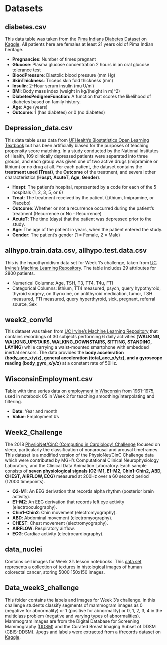 # Datasets
## diabetes.csv
This data table was taken from the [Pima Indians Diabetes Dataset on Kaggle](https://www.kaggle.com/uciml/pima-indians-diabetes-database). All patients here are females at least 21 years old of Pima Indian heritage.

- **Pregnancies**: Number of times pregnant
- **Glucose**: Plasma glucose concentration 2 hours in an oral glucose tolerance test
- **BloodPressure**: Diastolic blood pressure (mm Hg)
- **SkinThickness**: Triceps skin fold thickness (mm)
- **Insulin**: 2-Hour serum insulin (mu U/ml)
- **BMI**: Body mass index (weight in kg/(height in m)^2)
- **DiabetesPedigreeFunction**: A function that scores the likelihood of diabetes based on family history.
- **Age**: Age (years)
- **Outcome**: 1 (has diabetes) or 0 (no diabetes)

## Depression_data.csv
This data table uses data from [UFHealth’s Biostatistics Open Learning Textbook](http://bolt.mph.ufl.edu/2012/08/02/learn-by-doing-exploring-a-dataset) but has been artificially biased for the purposes of teaching propensity score matching. In a study conducted by the National Institutes of Health, 109 clinically depressed patients were separated into three groups, and each group was given one of two active drugs (imipramine or lithium) or no drug at all. For each patient, the dataset contains the **treatment used (Treat)**, the **Outcome** of the treatment, and several other characteristics (**Hospt, AcuteT, Age, Gender**).

- **Hospt**: The patient’s hospital, represented by a code for each of the 5 hospitals (1, 2, 3, 5, or 6)
- **Treat**: The treatment received by the patient (Lithium, Imipramine, or Placebo)
- **Outcome**: Whether or not a recurrence occurred during the patient’s treatment (Recurrence or No - Recurrence)
- **AcuteT**: The time (days) that the patient was depressed prior to the study.
- **Age**: The age of the patient in years, when the patient entered the study.
- **Gender**: The patient’s gender (1 = Female, 2 = Male)

## allhypo.train.data.csv, allhypo.test.data.csv
This is the hypothyroidism data set for Week 1’s challenge, taken from [UC Irvine’s Machine Learning Repository](http://archive.ics.uci.edu/ml/datasets/thyroid+disease). The table includes 29 attributes for 2800 patients.

- Numerical Columns: Age, TSH, T3, TT4, T4u, FTI
- Categorical Columns: lithium, TT4 measured, psych, query hypothyroid, thyroid surgery, on thyroxine, on antithyroid medication, tumor, TSH measured, FTI measured, query hyperthyroid, sick, pregnant, referral source, Sex

## week2_conv1d
This dataset was taken from [UC Irvine’s Machine Learning Repository](https://archive.ics.uci.edu/ml/datasets/human+activity+recognition+using+smartphones) that contains recordings of 30 subjects performing 6 daily activities (**WALKING, WALKING_UPSTAIRS, WALKING_DOWNSTAIRS, SITTING, STANDING, LAYING**) while carrying a waist-mounted smartphone with embedded inertial sensors. The data provides the **body acceleration (body_acc_x/y/z), general acceleration (total_acc_x/y/z), and a gyroscope reading (body_gyro_x/y/z)** at a constant rate of 50Hz.


## WisconsinEmployment.csv
Table with time series data on [employment in Wisconsin](https://datamarket.com/data/set/22l8/wisconsin-employment-time-series-trade-jan-1961-oct-1975#!ds=22l8&display=line) from 1961-1975, used in notebook 05 in Week 2 for teaching smoothing/interpolating and filtering.

- **Date**: Year and month
- **Value**: Employment #s

## Week2_Challenge
The 2018 [PhysioNet/CinC (Computing in Cardiology) Challenge](https://www.physionet.org/challenge/) focused on sleep, particularly the classification of nonarousal and arousal timeframes. This dataset is a modified version of the PhysioNet/CinC Challenge data which were contributed by MGH’s Computational Clinical Neurophysiology Laboratory, and the Clinical Data Animation Laboratory. Each sample consists of **seven physiological signals (O2-M1, E1-M2, Chin1-Chin2, ABD, CHEST, AIRFLOW, ECG)** measured at 200Hz over a 60 second period (12000 timepoints).

- **O2-M1**: An EEG derivation that records alpha rhythm (posterior brain activity).
- **E1-M2**: An EEG derivation that records left eye activity (electrooculography).
- **Chin1-Chin2**: Chin movement (electromyography).
- **ABD**: Abdominal movement (electromyography).
- **CHEST**: Chest movement (electromyography).
- **AIRFLOW**: Respiratory airflow.
- **ECG**: Cardiac activity (electrocardiography).

## data_nuclei
Contains cell images for Week 3’s lesson notebooks. This [data set](http://dx.doi.org/10.5281/zenodo.53169) represents a collection of textures in histological images of human colorectal cancer, storing 5000 150x150 images.

## Data_week3_challenge
This folder contains the labels and images for Week 3’s challenge. In this challenge students classify segments of mammogram images as 0 (negative for abnormality) or 1 (positive for abnormality) or 0, 1, 2, 3, 4 in the multiclass problem (negative and varying types of abnormalities). Mammogram images are from the Digital Database for Screening Mammography ([DDSM](http://marathon.csee.usf.edu/Mammography/Database.html)) and the Curated Breast Imaging Subset of DDSM ([CBIS-DDSM](https://wiki.cancerimagingarchive.net/display/Public/CBIS-DDSM)). Jpegs and labels were extracted from a tfrecords dataset on [Kaggle](https://www.kaggle.com/skooch).
